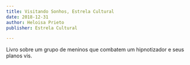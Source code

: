 ```yaml
---
title: Visitando Sonhos, Estrela Cultural
date: 2018-12-31
author: Heloisa Prieto
publisher: Estrela Cultural

---
```

Livro sobre um grupo de meninos que combatem um hipnotizador e seus planos vis.